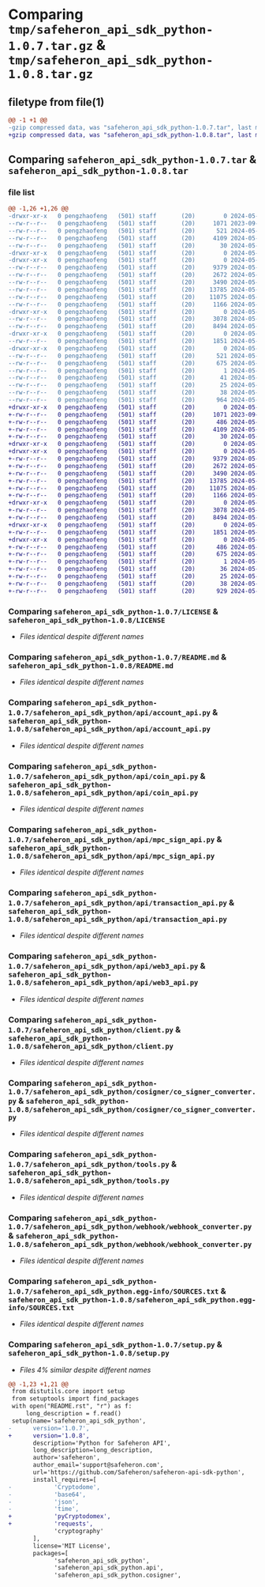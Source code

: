 # Comparing `tmp/safeheron_api_sdk_python-1.0.7.tar.gz` & `tmp/safeheron_api_sdk_python-1.0.8.tar.gz`

## filetype from file(1)

```diff
@@ -1 +1 @@
-gzip compressed data, was "safeheron_api_sdk_python-1.0.7.tar", last modified: Wed May  8 11:16:52 2024, max compression
+gzip compressed data, was "safeheron_api_sdk_python-1.0.8.tar", last modified: Wed May  8 11:27:38 2024, max compression
```

## Comparing `safeheron_api_sdk_python-1.0.7.tar` & `safeheron_api_sdk_python-1.0.8.tar`

### file list

```diff
@@ -1,26 +1,26 @@
-drwxr-xr-x   0 pengzhaofeng   (501) staff       (20)        0 2024-05-08 11:16:52.928067 safeheron_api_sdk_python-1.0.7/
--rw-r--r--   0 pengzhaofeng   (501) staff       (20)     1071 2023-09-12 03:12:36.000000 safeheron_api_sdk_python-1.0.7/LICENSE
--rw-r--r--   0 pengzhaofeng   (501) staff       (20)      521 2024-05-08 11:16:52.927315 safeheron_api_sdk_python-1.0.7/PKG-INFO
--rw-r--r--   0 pengzhaofeng   (501) staff       (20)     4109 2024-05-08 10:08:15.000000 safeheron_api_sdk_python-1.0.7/README.md
--rw-r--r--   0 pengzhaofeng   (501) staff       (20)       30 2024-05-08 10:08:15.000000 safeheron_api_sdk_python-1.0.7/README.rst
-drwxr-xr-x   0 pengzhaofeng   (501) staff       (20)        0 2024-05-08 11:16:52.915387 safeheron_api_sdk_python-1.0.7/safeheron_api_sdk_python/
-drwxr-xr-x   0 pengzhaofeng   (501) staff       (20)        0 2024-05-08 11:16:52.923842 safeheron_api_sdk_python-1.0.7/safeheron_api_sdk_python/api/
--rw-r--r--   0 pengzhaofeng   (501) staff       (20)     9379 2024-05-08 10:08:15.000000 safeheron_api_sdk_python-1.0.7/safeheron_api_sdk_python/api/account_api.py
--rw-r--r--   0 pengzhaofeng   (501) staff       (20)     2672 2024-05-08 10:08:15.000000 safeheron_api_sdk_python-1.0.7/safeheron_api_sdk_python/api/coin_api.py
--rw-r--r--   0 pengzhaofeng   (501) staff       (20)     3490 2024-05-08 10:08:15.000000 safeheron_api_sdk_python-1.0.7/safeheron_api_sdk_python/api/mpc_sign_api.py
--rw-r--r--   0 pengzhaofeng   (501) staff       (20)    13785 2024-05-08 10:08:15.000000 safeheron_api_sdk_python-1.0.7/safeheron_api_sdk_python/api/transaction_api.py
--rw-r--r--   0 pengzhaofeng   (501) staff       (20)    11075 2024-05-08 10:08:15.000000 safeheron_api_sdk_python-1.0.7/safeheron_api_sdk_python/api/web3_api.py
--rw-r--r--   0 pengzhaofeng   (501) staff       (20)     1166 2024-05-08 10:39:36.000000 safeheron_api_sdk_python-1.0.7/safeheron_api_sdk_python/client.py
-drwxr-xr-x   0 pengzhaofeng   (501) staff       (20)        0 2024-05-08 11:16:52.924697 safeheron_api_sdk_python-1.0.7/safeheron_api_sdk_python/cosigner/
--rw-r--r--   0 pengzhaofeng   (501) staff       (20)     3078 2024-05-08 10:08:15.000000 safeheron_api_sdk_python-1.0.7/safeheron_api_sdk_python/cosigner/co_signer_converter.py
--rw-r--r--   0 pengzhaofeng   (501) staff       (20)     8494 2024-05-08 10:08:15.000000 safeheron_api_sdk_python-1.0.7/safeheron_api_sdk_python/tools.py
-drwxr-xr-x   0 pengzhaofeng   (501) staff       (20)        0 2024-05-08 11:16:52.925444 safeheron_api_sdk_python-1.0.7/safeheron_api_sdk_python/webhook/
--rw-r--r--   0 pengzhaofeng   (501) staff       (20)     1851 2024-05-08 10:08:15.000000 safeheron_api_sdk_python-1.0.7/safeheron_api_sdk_python/webhook/webhook_converter.py
-drwxr-xr-x   0 pengzhaofeng   (501) staff       (20)        0 2024-05-08 11:16:52.926466 safeheron_api_sdk_python-1.0.7/safeheron_api_sdk_python.egg-info/
--rw-r--r--   0 pengzhaofeng   (501) staff       (20)      521 2024-05-08 11:16:52.000000 safeheron_api_sdk_python-1.0.7/safeheron_api_sdk_python.egg-info/PKG-INFO
--rw-r--r--   0 pengzhaofeng   (501) staff       (20)      675 2024-05-08 11:16:52.000000 safeheron_api_sdk_python-1.0.7/safeheron_api_sdk_python.egg-info/SOURCES.txt
--rw-r--r--   0 pengzhaofeng   (501) staff       (20)        1 2024-05-08 11:16:52.000000 safeheron_api_sdk_python-1.0.7/safeheron_api_sdk_python.egg-info/dependency_links.txt
--rw-r--r--   0 pengzhaofeng   (501) staff       (20)       41 2024-05-08 11:16:52.000000 safeheron_api_sdk_python-1.0.7/safeheron_api_sdk_python.egg-info/requires.txt
--rw-r--r--   0 pengzhaofeng   (501) staff       (20)       25 2024-05-08 11:16:52.000000 safeheron_api_sdk_python-1.0.7/safeheron_api_sdk_python.egg-info/top_level.txt
--rw-r--r--   0 pengzhaofeng   (501) staff       (20)       38 2024-05-08 11:16:52.928258 safeheron_api_sdk_python-1.0.7/setup.cfg
--rw-r--r--   0 pengzhaofeng   (501) staff       (20)      964 2024-05-08 11:16:47.000000 safeheron_api_sdk_python-1.0.7/setup.py
+drwxr-xr-x   0 pengzhaofeng   (501) staff       (20)        0 2024-05-08 11:27:38.664469 safeheron_api_sdk_python-1.0.8/
+-rw-r--r--   0 pengzhaofeng   (501) staff       (20)     1071 2023-09-12 03:12:36.000000 safeheron_api_sdk_python-1.0.8/LICENSE
+-rw-r--r--   0 pengzhaofeng   (501) staff       (20)      486 2024-05-08 11:27:38.663577 safeheron_api_sdk_python-1.0.8/PKG-INFO
+-rw-r--r--   0 pengzhaofeng   (501) staff       (20)     4109 2024-05-08 10:08:15.000000 safeheron_api_sdk_python-1.0.8/README.md
+-rw-r--r--   0 pengzhaofeng   (501) staff       (20)       30 2024-05-08 10:08:15.000000 safeheron_api_sdk_python-1.0.8/README.rst
+drwxr-xr-x   0 pengzhaofeng   (501) staff       (20)        0 2024-05-08 11:27:38.643994 safeheron_api_sdk_python-1.0.8/safeheron_api_sdk_python/
+drwxr-xr-x   0 pengzhaofeng   (501) staff       (20)        0 2024-05-08 11:27:38.656893 safeheron_api_sdk_python-1.0.8/safeheron_api_sdk_python/api/
+-rw-r--r--   0 pengzhaofeng   (501) staff       (20)     9379 2024-05-08 10:08:15.000000 safeheron_api_sdk_python-1.0.8/safeheron_api_sdk_python/api/account_api.py
+-rw-r--r--   0 pengzhaofeng   (501) staff       (20)     2672 2024-05-08 10:08:15.000000 safeheron_api_sdk_python-1.0.8/safeheron_api_sdk_python/api/coin_api.py
+-rw-r--r--   0 pengzhaofeng   (501) staff       (20)     3490 2024-05-08 10:08:15.000000 safeheron_api_sdk_python-1.0.8/safeheron_api_sdk_python/api/mpc_sign_api.py
+-rw-r--r--   0 pengzhaofeng   (501) staff       (20)    13785 2024-05-08 10:08:15.000000 safeheron_api_sdk_python-1.0.8/safeheron_api_sdk_python/api/transaction_api.py
+-rw-r--r--   0 pengzhaofeng   (501) staff       (20)    11075 2024-05-08 10:08:15.000000 safeheron_api_sdk_python-1.0.8/safeheron_api_sdk_python/api/web3_api.py
+-rw-r--r--   0 pengzhaofeng   (501) staff       (20)     1166 2024-05-08 10:39:36.000000 safeheron_api_sdk_python-1.0.8/safeheron_api_sdk_python/client.py
+drwxr-xr-x   0 pengzhaofeng   (501) staff       (20)        0 2024-05-08 11:27:38.658241 safeheron_api_sdk_python-1.0.8/safeheron_api_sdk_python/cosigner/
+-rw-r--r--   0 pengzhaofeng   (501) staff       (20)     3078 2024-05-08 10:08:15.000000 safeheron_api_sdk_python-1.0.8/safeheron_api_sdk_python/cosigner/co_signer_converter.py
+-rw-r--r--   0 pengzhaofeng   (501) staff       (20)     8494 2024-05-08 10:08:15.000000 safeheron_api_sdk_python-1.0.8/safeheron_api_sdk_python/tools.py
+drwxr-xr-x   0 pengzhaofeng   (501) staff       (20)        0 2024-05-08 11:27:38.660615 safeheron_api_sdk_python-1.0.8/safeheron_api_sdk_python/webhook/
+-rw-r--r--   0 pengzhaofeng   (501) staff       (20)     1851 2024-05-08 10:08:15.000000 safeheron_api_sdk_python-1.0.8/safeheron_api_sdk_python/webhook/webhook_converter.py
+drwxr-xr-x   0 pengzhaofeng   (501) staff       (20)        0 2024-05-08 11:27:38.662196 safeheron_api_sdk_python-1.0.8/safeheron_api_sdk_python.egg-info/
+-rw-r--r--   0 pengzhaofeng   (501) staff       (20)      486 2024-05-08 11:27:38.000000 safeheron_api_sdk_python-1.0.8/safeheron_api_sdk_python.egg-info/PKG-INFO
+-rw-r--r--   0 pengzhaofeng   (501) staff       (20)      675 2024-05-08 11:27:38.000000 safeheron_api_sdk_python-1.0.8/safeheron_api_sdk_python.egg-info/SOURCES.txt
+-rw-r--r--   0 pengzhaofeng   (501) staff       (20)        1 2024-05-08 11:27:38.000000 safeheron_api_sdk_python-1.0.8/safeheron_api_sdk_python.egg-info/dependency_links.txt
+-rw-r--r--   0 pengzhaofeng   (501) staff       (20)       36 2024-05-08 11:27:38.000000 safeheron_api_sdk_python-1.0.8/safeheron_api_sdk_python.egg-info/requires.txt
+-rw-r--r--   0 pengzhaofeng   (501) staff       (20)       25 2024-05-08 11:27:38.000000 safeheron_api_sdk_python-1.0.8/safeheron_api_sdk_python.egg-info/top_level.txt
+-rw-r--r--   0 pengzhaofeng   (501) staff       (20)       38 2024-05-08 11:27:38.664699 safeheron_api_sdk_python-1.0.8/setup.cfg
+-rw-r--r--   0 pengzhaofeng   (501) staff       (20)      929 2024-05-08 11:27:29.000000 safeheron_api_sdk_python-1.0.8/setup.py
```

### Comparing `safeheron_api_sdk_python-1.0.7/LICENSE` & `safeheron_api_sdk_python-1.0.8/LICENSE`

 * *Files identical despite different names*

### Comparing `safeheron_api_sdk_python-1.0.7/README.md` & `safeheron_api_sdk_python-1.0.8/README.md`

 * *Files identical despite different names*

### Comparing `safeheron_api_sdk_python-1.0.7/safeheron_api_sdk_python/api/account_api.py` & `safeheron_api_sdk_python-1.0.8/safeheron_api_sdk_python/api/account_api.py`

 * *Files identical despite different names*

### Comparing `safeheron_api_sdk_python-1.0.7/safeheron_api_sdk_python/api/coin_api.py` & `safeheron_api_sdk_python-1.0.8/safeheron_api_sdk_python/api/coin_api.py`

 * *Files identical despite different names*

### Comparing `safeheron_api_sdk_python-1.0.7/safeheron_api_sdk_python/api/mpc_sign_api.py` & `safeheron_api_sdk_python-1.0.8/safeheron_api_sdk_python/api/mpc_sign_api.py`

 * *Files identical despite different names*

### Comparing `safeheron_api_sdk_python-1.0.7/safeheron_api_sdk_python/api/transaction_api.py` & `safeheron_api_sdk_python-1.0.8/safeheron_api_sdk_python/api/transaction_api.py`

 * *Files identical despite different names*

### Comparing `safeheron_api_sdk_python-1.0.7/safeheron_api_sdk_python/api/web3_api.py` & `safeheron_api_sdk_python-1.0.8/safeheron_api_sdk_python/api/web3_api.py`

 * *Files identical despite different names*

### Comparing `safeheron_api_sdk_python-1.0.7/safeheron_api_sdk_python/client.py` & `safeheron_api_sdk_python-1.0.8/safeheron_api_sdk_python/client.py`

 * *Files identical despite different names*

### Comparing `safeheron_api_sdk_python-1.0.7/safeheron_api_sdk_python/cosigner/co_signer_converter.py` & `safeheron_api_sdk_python-1.0.8/safeheron_api_sdk_python/cosigner/co_signer_converter.py`

 * *Files identical despite different names*

### Comparing `safeheron_api_sdk_python-1.0.7/safeheron_api_sdk_python/tools.py` & `safeheron_api_sdk_python-1.0.8/safeheron_api_sdk_python/tools.py`

 * *Files identical despite different names*

### Comparing `safeheron_api_sdk_python-1.0.7/safeheron_api_sdk_python/webhook/webhook_converter.py` & `safeheron_api_sdk_python-1.0.8/safeheron_api_sdk_python/webhook/webhook_converter.py`

 * *Files identical despite different names*

### Comparing `safeheron_api_sdk_python-1.0.7/safeheron_api_sdk_python.egg-info/SOURCES.txt` & `safeheron_api_sdk_python-1.0.8/safeheron_api_sdk_python.egg-info/SOURCES.txt`

 * *Files identical despite different names*

### Comparing `safeheron_api_sdk_python-1.0.7/setup.py` & `safeheron_api_sdk_python-1.0.8/setup.py`

 * *Files 4% similar despite different names*

```diff
@@ -1,23 +1,21 @@
 from distutils.core import setup
 from setuptools import find_packages
 with open("README.rst", "r") as f:
     long_description = f.read()
 setup(name='safeheron_api_sdk_python',
-      version='1.0.7',
+      version='1.0.8',
       description='Python for Safeheron API',
       long_description=long_description,
       author='safeheron',
       author_email='support@safeheron.com',
       url='https://github.com/Safeheron/safeheron-api-sdk-python',
       install_requires=[
-            'Cryptodome',
-            'base64',
-            'json',
-            'time',
+            'pyCryptodomex',
+            'requests',
             'cryptography'
       ],
       license='MIT License',
       packages=[
             'safeheron_api_sdk_python',
             'safeheron_api_sdk_python.api',
             'safeheron_api_sdk_python.cosigner',
```

